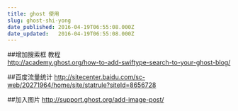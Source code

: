```yaml
---
title: ghost 使用
slug: ghost-shi-yong
date_published: 2016-04-19T06:55:08.000Z
date_updated:   2016-04-19T06:55:08.000Z
---
```


##增加搜索框
教程  
http://academy.ghost.org/how-to-add-swiftype-search-to-your-ghost-blog/

##百度流量统计
http://sitecenter.baidu.com/sc-web/20271964/home/site/statrule?siteId=8656728

##加入图片
http://support.ghost.org/add-image-post/
![]()
